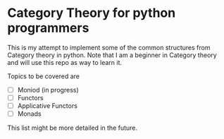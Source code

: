 # Category Theory for python programmers

This is my attempt to implement some of the common structures from Category theory in python. Note that I am a beginner in Category theory and will use this repo as way to learn it.

Topics to be covered are

- [ ] Moniod (in progress)
- [ ] Functors
- [ ] Applicative Functors
- [ ] Monads

This list might be more detailed in the future.
